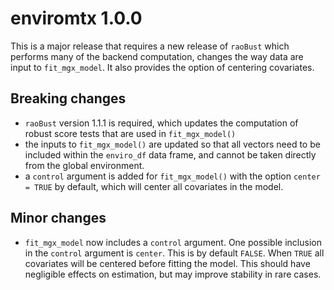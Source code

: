 # enviromtx 1.0.0

This is a major release that requires a new release of `raoBust` which performs many of the backend computation, changes the way data are input to `fit_mgx_model`. It also provides the option of centering covariates.

## Breaking changes

* `raoBust` version 1.1.1 is required, which updates the computation of robust score tests that are used in `fit_mgx_model()`
* the inputs to `fit_mgx_model()` are updated so that all vectors need to be included within the `enviro_df` data frame, and cannot be taken directly from the global environment.
* a `control` argument is added for `fit_mgx_model()` with the option `center = TRUE` by default, which will center all covariates in the model.

## Minor changes

* `fit_mgx_model` now includes a `control` argument. One possible inclusion in the `control` argument is `center`. This is by default `FALSE`. When `TRUE` all covariates will be centered before fitting the model. This should have negligible effects on estimation, but may improve stability in rare cases. 
